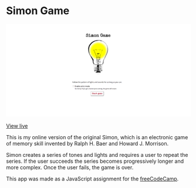 # Simon Game

![Simon Game](https://github.com/ananasij/simonGame/blob/master/SimonGame.png "Simon Game")

[View live](https://ananasij.github.io/simonGame/)

This is my online version of the original Simon, which is an electronic game of memory skill invented by Ralph H. Baer and Howard J. Morrison. 

Simon creates a series of tones and lights and requires a user to repeat the series. 
If the user succeeds the series becomes progressively longer and more complex. Once the user fails, the game is over. 

This app was made as a JavaScript assignment for the [freeCodeCamp](https://www.freecodecamp.com/).
